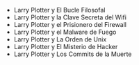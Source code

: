 - Larry Plotter y El Bucle Filosofal
- Larry Plotter y la Clave Secreta del Wifi
- Larry Plotter y el Prisionero del Firewall
- Larry Plotter y el Malware de Fuego
- Larry Plotter y La Orden de Unix
- Larry Plotter y El Misterio de Hacker
- Larry Plotter y Los Commits de la Muerte
